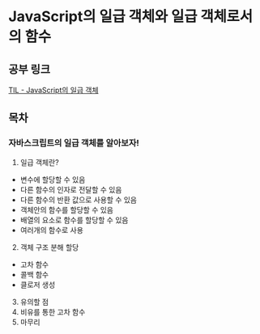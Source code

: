 # JavaScript의 일급 객체와 일급 객체로서의 함수

## 공부 링크
[TIL - JavaScript의 일급 객체](https://rarrit.github.io/til/js/first-class-object/)

## 목차
### 자바스크립트의 일급 객체를 알아보자!
1. 일급 객체란?
  - 변수에 할당할 수 있음
  - 다른 함수의 인자로 전달할 수 있음
  - 다른 함수의 반환 값으로 사용할 수 있음
  - 객체안의 함수를 할당할 수 있음
  - 배열의 요소로 함수를 할당할 수 있음
  - 여러개의 함수로 사용
2. 객체 구조 분해 할당
  - 고차 함수
  - 콜백 함수
  - 클로저 생성
3. 유의할 점
4. 비유를 통한 고차 함수
5. 마무리